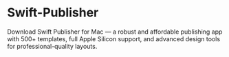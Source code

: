 # Swift-Publisher
Download Swift Publisher for Mac — a robust and affordable publishing app with 500+ templates, full Apple Silicon support, and advanced design tools for professional-quality layouts.
